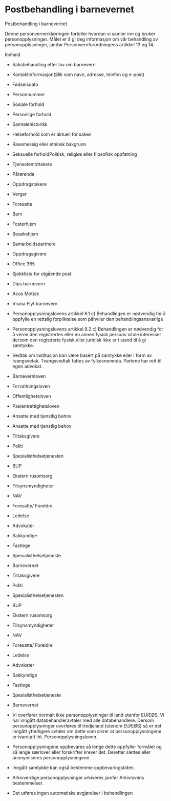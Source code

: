 # Postbehandling i barnevernet

Postbehandling i barnevernet

  

Denne personvernerklæringen forteller hvordan vi samler inn og bruker personopplysninger. Målet er å gi deg informasjon om vår behandling av personopplysninger, jamfør Personvernforordningens artikkel 13 og 14.

  

Innhald

*   Saksbehandling etter lov om barnevern  
    
*   Kontaktinformasjon(Slik som navn, adresse, telefon og e-post)  
    
*   Fødselsdato  
    
*   Personnummer  
    
*   Sosiale forhold  
    
*   Personlige forhold  
    
*   Samtalehistorikk  
    
*   Helseforhold som er aktuell for saken  
    
*   Rasemessig eller etninsk bakgrunn  
    
*   Seksuelle forholdPolitisk, religiøs eller filosofisk oppfatning  
    
*   Tjenestemottakere  
    
*   Pårørende  
    
*   Oppdragstakere  
    
*   Verger  
    
*   Foresatte  
    
*   Barn  
    
*   Fosterhjem  
    
*   Besøkshjem  
    
*   Samarbeidspartnere  
    
*   Oppdragsgivere  
    
*   Office 365  
    
*   Sjekkliste for utgående post  
    
*   Dips barnevern  
    
*   Acos Mottak  
    
*   Visma Flyt barnevern  
    
*   Personopplysningslovens artikkel 6.1.c) Behandlingen er nødvendig for å oppfylle en rettslig forpliktelse som påhviler den behandlingsansvarlige  
    
*   Personopplysningslovens artikkel 9.2.c) Behandlingen er nødvendig for å verne den registrertes eller en annen fysisk persons vitale interesser dersom den registrerte fysisk eller juridisk ikke er i stand til å gi samtykke.  
    
*   Vedtak om institusjon kan være basert på samtykke eller i form av tvangsvetak. Tvangsvedtak fattes av fylkesnemnda. Partene har rett til egen advokat.  
    
*   Barnevernloven  
    
*   Forvaltningsloven  
    
*   Offentlighetsloven  
    
*   Pasientrettighetsloven  
    
*   Ansatte med tjenstlig behov  
    
*   Ansatte med tjenstlig behov  
    
*   Tiltaksgivere  
    
*   Politi  
    
*   Spesialisthelsetjenesten  
    
*   BUP  
    
*   Ekstern rusomsorg  
    
*   Tilsynsmyndigheter  
    
*   NAV  
    
*   Foresatte/ Foreldre  
    
*   Ledelse  
    
*   Advokater  
    
*   Sakkyndige  
    
*   Fastlege  
    
*   Spesialisthelsetjeneste  
    
*   Barnevernet  
    
*   Tiltaksgivere  
    
*   Politi  
    
*   Spesialisthelsetjenesten  
    
*   BUP  
    
*   Ekstern rusomsorg  
    
*   Tilsynsmyndigheter  
    
*   NAV  
    
*   Foresatte/ Foreldre  
    
*   Ledelse  
    
*   Advokater  
    
*   Sakkyndige  
    
*   Fastlege  
    
*   Spesialisthelsetjeneste  
    
*   Barnevernet  
    
*   Vi overfører normalt ikke personopplysninger til land utenfor EU/EØS. Vi har inngått databehandleravtaler med alle databehandlere. Dersom personopplysninger overføres til tredjeland (utenom EU/EØS) så er det inngått ytterligere avtaler om dette som sikrer at personopplysningene er ivaretatt iht. Personopplysningsloven.  
    
*   Personopplysningene oppbevares så lenge dette oppfyller formålet og så lenge særlover eller forskrifter krever det. Deretter slettes eller anonymiseres personopplysningene.  
    
*   Inngått samtykke kan også bestemme oppbevaringstiden.  
    
*   Arkivverdige personopplysninger arkiveres jamfør Arkivlovens bestemmelser.  
    
*   Det utføres ingen automatiske avgjørelser i behandlingen